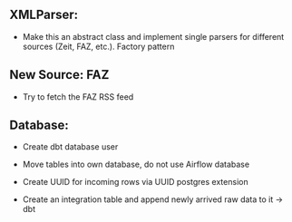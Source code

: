 ## XMLParser:
- Make this an abstract class and implement single parsers for different sources (Zeit, FAZ, etc.). Factory pattern

## New Source: FAZ
- Try to fetch the FAZ RSS feed

## Database:
- Create dbt database user
- Move tables into own database, do not use Airflow database

- Create UUID for incoming rows via UUID postgres extension
- Create an integration table and append newly arrived raw data to it -> dbt
